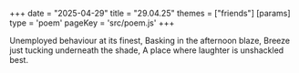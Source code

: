 +++
date = "2025-04-29"
title = "29.04.25"
themes = ["friends"]
[params]
  type = 'poem'
  pageKey = 'src/poem.js'
+++

Unemployed behaviour at its finest,
Basking in the afternoon blaze,
Breeze just tucking underneath the shade,
A place where laughter is unshackled best.
